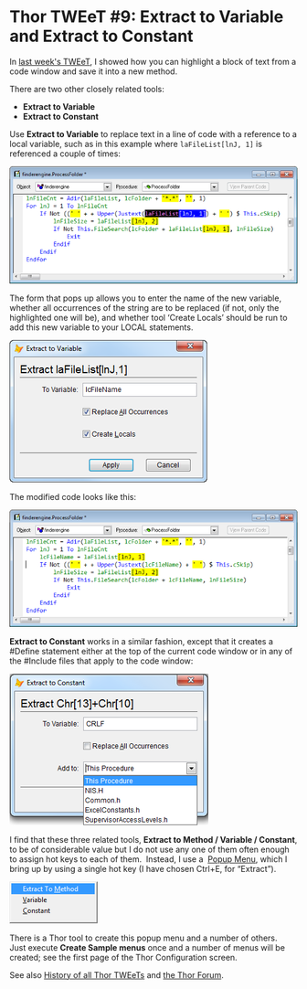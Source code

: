 ﻿Thor TWEeT #9: Extract to Variable and Extract to Constant
===

In [last week's TWEeT](Tweet_08.md), I showed how you can highlight a block of text from a code window and save it into a new method.

There are two other closely related tools:

*   **Extract to Variable**
*   **Extract to Constant**

Use **Extract to Variable** to replace text in a line of code with a reference to a local variable, such as in this example where `laFileList[lnJ, 1]` is referenced a couple of times:

![](Images/Tweet9a.png)

The form that pops up allows you to enter the name of the new variable, whether all occurrences of the string are to be replaced (if not, only the highlighted one will be), and whether tool ‘Create Locals’ should be run to add this new variable to your LOCAL statements.

![](Images/Tweet9b.png)

The modified code looks like this:

![](Images/Tweet9c.png)

**Extract to Constant** works in a similar fashion, except that it creates a #Define statement either at the top of the current code window or in any of the #Include files that apply to the code window:

![](Images/Tweet9d.png)

I find that these three related tools, **Extract to Method / Variable / Constant**, to be of considerable value but I do not use any one of them often enough to assign hot keys to each of them.  Instead, I use a  [Popup Menu](../Thor_create_popup_menu.md), which I bring up by using a single hot key (I have chosen Ctrl+E, for “Extract”).

![](Images/Tweet9e.png)

There is a Thor tool to create this popup menu and a number of others.  Just execute **Create Sample menus** once and a number of menus will be created; see the first page of the Thor Configuration screen.

See also [History of all Thor TWEeTs](../TWEeTs.md) and [the Thor Forum](https://groups.google.com/forum/?fromgroups#!forum/FoxProThor).
